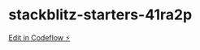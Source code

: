 # stackblitz-starters-41ra2p

[Edit in Codeflow ⚡️](https://stackblitz.com/~/github.com/Edunmayor/stackblitz-starters-41ra2p)